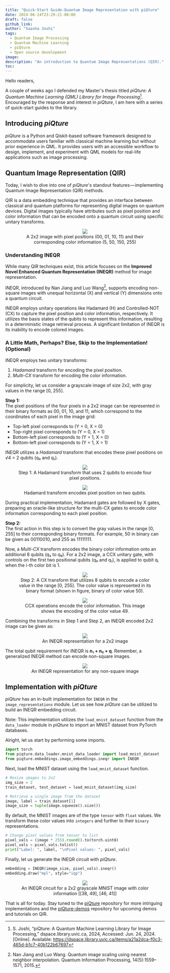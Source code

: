 ```yaml
---
title: "Quick-Start Guide-Quantum Image Representation with piQture"
date: 2024-06-24T23:29:21-08:00
draft: false
github_link: 
author: "Saasha Joshi"
tags:
  - Quantum Image Processing
  - Quantum Machine Learning
  - piQture
  - Open source development
image: 
description: "An introduction to Quantum Image Representations (QIR)."
toc:
---
```


Hello readers,

A couple of weeks ago I defended my Master's thesis titled *piQture: A Quantum Machine Learning (QML) Library for Image Processing*[^1]. Encouraged by the response and interest in *piQture*, I am here with a series of quick-start guides to the library.

## Introducing *piQture*

*piQture* is a Python and Qiskit-based software framework designed to accommodate users familiar with classical machine learning but without prior experience in QML. It provides users with an accessible workflow to design, implement, and experiment with QML models for real-life applications such as image processing.

## Quantum Image Representation (QIR)

Today, I wish to dive into one of *piQture*'s standout features — implementing Quantum Image Representation (QIR) methods.

QIR is a data embedding technique that provides an interface between classical and quantum platforms for representing digital images on quantum devices. Digital images typically have attributes such as pixel position and color information that can be encoded onto a quantum circuit using specific unitary transforms.

<center>
<figure>
    <img src="https://github.com/SaashaJoshi/saashajoshi.github.io/tree/main/content/images/2x2 image.png">
    <figcaption>A 2x2 image with pixel positions (00, 01, 10, 11) and their corresponding color information (5, 50, 150, 255)</figcaption>
</figure>
</center>

### Understanding INEQR

While many QIR techniques exist, this article focuses on the **Improved Novel Enhanced Quantum Representation (INEQR)** method for image representation.

INEQR, introduced by Nan Jiang and Luo Wang[^2], supports encoding non-square images with unequal horizontal (X) and vertical (Y) dimensions onto a quantum circuit.

INEQR employs unitary operations like Hadamard (H) and Controlled-NOT (CX) to capture the pixel position and color information, respectively. It utilizes the basis states of the qubits to represent this information, resulting in a deterministic image retrieval process. A significant limitation of INEQR is its inability to encode colored images.

### A Little Math, Perhaps? Else, Skip to the Implementation! (Optional)

INEQR employs two unitary transforms:

1. *Hadamard* transform for encoding the pixel position.
2. *Multi-CX* transform for encoding the color information.

For simplicity, let us consider a grayscale image of size 2x2, with gray values in the range [0, 255].

**Step 1:**  
The pixel positions of the four pixels in a 2x2 image can be represented in their binary formats as 00, 01, 10, and 11, which correspond to the coordinates of each pixel in the image grid:
- Top-left pixel corresponds to (Y = 0, X = 0)
- Top-right pixel corresponds to (Y = 0, X = 1)
- Bottom-left pixel corresponds to (Y = 1, X = 0)
- Bottom-left pixel corresponds to (Y = 1, X = 1)

INEQR utilizes a *Hadamard* transform that encodes these pixel positions on √4 = 2 qubits (q₀ and q₁). 

<center>
<figure>
    <img src="https://github.com/SaashaJoshi/saashajoshi.github.io/tree/main/content//images/hadamard-trans.png">
    <figcaption>Step 1: A Hadamard transform that uses 2 qubits to encode four pixel positions.</figcaption>
</figure>
</center>

<center>
<figure>
    <img src="https://github.com/SaashaJoshi/saashajoshi.github.io/tree/main/content//images/hadamard-circ.png">
    <figcaption>Hadamard transform encodes pixel position on two qubits.</figcaption>
</figure>
</center>

During practical implementation, Hadamard gates are followed by X gates, preparing an oracle-like structure for the multi-CX gates to encode color information corresponding to each pixel position.

**Step 2:**  
The first action in this step is to convert the gray values in the range [0, 255] to their corresponding binary formats. For example, 50 in binary can be given as 00110010, and 255 as 11111111.

Now, a *Multi-CX* transform encodes the binary color information onto an additional 8 qubits (q₂ to q₉). For a 2x2 image, a CCX unitary gate, with controls on the first two positional qubits (q₀ and q₁), is applied to qubit qᵢ when the i-th color bit is 1.

<center>
<figure>
    <img src="https://github.com/SaashaJoshi/saashajoshi.github.io/tree/main/content//images/cx-trans.png">
    <figcaption>Step 2: A CX transform that utilizes 8 qubits to encode a color value in the range [0, 255]. The color value is represented in its binary format (shown in figure, binary of color value 50).</figcaption>
</figure>
</center>

<center>
<figure>
    <img src="https://github.com/SaashaJoshi/saashajoshi.github.io/tree/main/content//images/cx-circ.png">
    <figcaption>CCX operations encode the color information. This image shows the encoding of the color value 49.</figcaption>
</figure>
</center>

Combining the transforms in Step 1 and Step 2, an INEQR encoded 2x2 image can be given as:

<center>
<figure>
    <img src="https://github.com/SaashaJoshi/saashajoshi.github.io/tree/main/content//images/final-ineqr.png">
    <figcaption>An INEQR representation for a 2x2 image</figcaption>
</figure>
</center>

The total qubit requirement for INEQR is **n₁ + n₂ + q**. Remember, a generalized INEQR method can encode non-square images.

<center>
<figure>
    <img src="https://github.com/SaashaJoshi/saashajoshi.github.io/tree/main/content//images/general-ineqr.png">
    <figcaption>An INEQR representation for any non-square image</figcaption>
</figure>
</center>

## Implementation with *piQture*

*piQture* has an in-built implementation for `INEQR` in the `image_representations` module. Let us see how *piQture* can be utilized to build an INEQR embedding circuit.

Note: This implementation utilizes the `load_mnist_dataset` function from the `data_loader` module in *piQture* to import an MNIST dataset from PyTorch databases.

Alright, let us start by performing some imports.

```python
import torch
from piqture.data_loader.mnist_data_loader import load_mnist_dataset
from piqture.embeddings.image_embeddings.ineqr import INEQR
```

Next, load the MNIST dataset using the `load_mnist_dataset` function.

```python
# Resize images to 2x2
img_size = 2
train_dataset, test_dataset = load_mnist_dataset(img_size)

# Retrieve a single image from the dataset
image, label = train_dataset[1]
image_size = tuple(image.squeeze().size())
```

By default, the MNIST images are of the type `tensor` with `float` values. We transform these color values into `integers` and further to their `binary` representations.

```python
# Change pixel values from tensor to list
pixel_vals = (image * 255).round().to(torch.uint8)
pixel_vals = pixel_vals.tolist()
print("Label: ", label, "\nPixel values: ", pixel_vals)
```

Finally, let us generate the INEQR circuit with *piQture*.

```python
embedding = INEQR(image_size, pixel_vals).ineqr()
embedding.draw("mpl", style="iqp")
```

<center>
<figure>
    <img src="https://github.com/SaashaJoshi/saashajoshi.github.io/tree/main/content//images/ineqr-circ.png">
    <figcaption>An INEQR circuit for a 2x2 grayscale MNIST image with color information [[38, 49], [46, 41]]</figcaption>
</figure>
</center>

That is all for today. Stay tuned to the [piQture](https://github.com/SaashaJoshi/piQture) repository for more intriguing implementations and the [piQture-demos](https://github.com/SaashaJoshi/piQture-demos) repository for upcoming demos and tutorials on QIR.


[^1]: S. Joshi, “piQture: A Quantum Machine Learning Library for Image Processing,” dspace.library.uvic.ca, 2024, Accessed: Jun. 24, 2024. [Online]. Available: https://dspace.library.uvic.ca/items/a21a2dca-f0c3-465d-b1c7-40b122b67697

[^2]: Nan Jiang and Luo Wang. Quantum image scaling using nearest neighbor interpolation. Quantum Information Processing, 14(5):1559–1571, 2015.